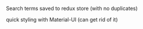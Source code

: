 Search terms saved to redux store (with no duplicates)

quick styling with Material-UI (can get rid of it)
